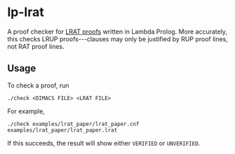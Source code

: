 
# lp-lrat
A proof checker for [LRAT
proofs](https://www.cs.cmu.edu/~mheule/publications/lrat.pdf) written
in Lambda Prolog.  More accurately, this checks LRUP proofs---clauses
may only be justified by RUP proof lines, not RAT proof lines.


## Usage
To check a proof, run
```
./check <DIMACS FILE> <LRAT FILE>
```
For example,
```
./check examples/lrat_paper/lrat_paper.cnf examples/lrat_paper/lrat_paper.lrat
```
If this succeeds, the result will show either `VERIFIED` or
`UNVERIFIED`.

